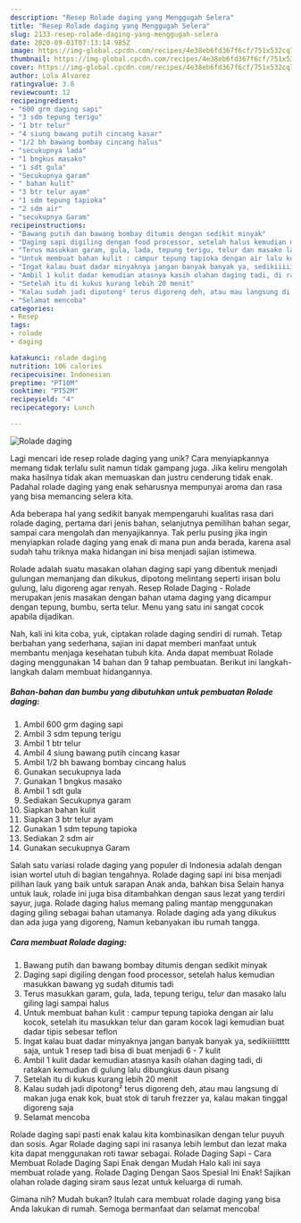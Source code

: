 ```yaml
---
description: "Resep Rolade daging yang Menggugah Selera"
title: "Resep Rolade daging yang Menggugah Selera"
slug: 2133-resep-rolade-daging-yang-menggugah-selera
date: 2020-09-01T07:13:14.985Z
image: https://img-global.cpcdn.com/recipes/4e38eb6fd367f6cf/751x532cq70/rolade-daging-foto-resep-utama.jpg
thumbnail: https://img-global.cpcdn.com/recipes/4e38eb6fd367f6cf/751x532cq70/rolade-daging-foto-resep-utama.jpg
cover: https://img-global.cpcdn.com/recipes/4e38eb6fd367f6cf/751x532cq70/rolade-daging-foto-resep-utama.jpg
author: Lola Alvarez
ratingvalue: 3.8
reviewcount: 12
recipeingredient:
- "600 grm daging sapi"
- "3 sdm tepung terigu"
- "1 btr telur"
- "4 siung bawang putih cincang kasar"
- "1/2 bh bawang bombay cincang halus"
- "secukupnya lada"
- "1 bngkus masako"
- "1 sdt gula"
- "Secukupnya garam"
- " bahan kulit"
- "3 btr telur ayam"
- "1 sdm tepung tapioka"
- "2 sdm air"
- "secukupnya Garam"
recipeinstructions:
- "Bawang putih dan bawang bombay ditumis dengan sedikit minyak"
- "Daging sapi digiling dengan food processor, setelah halus kemudian masukkan bawang yg sudah ditumis tadi"
- "Terus masukkan garam, gula, lada, tepung terigu, telur dan masako lalu giling lagi sampai halus"
- "Untuk membuat bahan kulit : campur tepung tapioka dengan air lalu kocok, setelah itu masukkan telur dan garam kocok lagi kemudian buat dadar tipis sebesar teflon"
- "Ingat kalau buat dadar minyaknya jangan banyak banyak ya, sedikiiiiittttt saja, untuk 1 resep tadi bisa di buat menjadi 6 - 7 kulit"
- "Ambil 1 kulit dadar kemudian atasnya kasih olahan daging tadi, di ratakan kemudian di gulung lalu dibungkus daun pisang"
- "Setelah itu di kukus kurang lebih 20 menit"
- "Kalau sudah jadi dipotong² terus digoreng deh, atau mau langsung di makan juga enak kok, buat stok di taruh frezzer ya, kalau makan tinggal digoreng saja"
- "Selamat mencoba"
categories:
- Resep
tags:
- rolade
- daging

katakunci: rolade daging 
nutrition: 106 calories
recipecuisine: Indonesian
preptime: "PT10M"
cooktime: "PT52M"
recipeyield: "4"
recipecategory: Lunch

---
```



![Rolade daging](https://img-global.cpcdn.com/recipes/4e38eb6fd367f6cf/751x532cq70/rolade-daging-foto-resep-utama.jpg)

Lagi mencari ide resep rolade daging yang unik? Cara menyiapkannya memang tidak terlalu sulit namun tidak gampang juga. Jika keliru mengolah maka hasilnya tidak akan memuaskan dan justru cenderung tidak enak. Padahal rolade daging yang enak seharusnya mempunyai aroma dan rasa yang bisa memancing selera kita.

Ada beberapa hal yang sedikit banyak mempengaruhi kualitas rasa dari rolade daging, pertama dari jenis bahan, selanjutnya pemilihan bahan segar, sampai cara mengolah dan menyajikannya. Tak perlu pusing jika ingin menyiapkan rolade daging yang enak di mana pun anda berada, karena asal sudah tahu triknya maka hidangan ini bisa menjadi sajian istimewa.

Rolade adalah suatu masakan olahan daging sapi yang dibentuk menjadi gulungan memanjang dan dikukus, dipotong melintang seperti irisan bolu gulung, lalu digoreng agar renyah. Resep Rolade Daging - Rolade merupakan jenis masakan dengan bahan utama daging yang dicampur dengan tepung, bumbu, serta telur. Menu yang satu ini sangat cocok apabila dijadikan.


Nah, kali ini kita coba, yuk, ciptakan rolade daging sendiri di rumah. Tetap berbahan yang sederhana, sajian ini dapat memberi manfaat untuk membantu menjaga kesehatan tubuh kita. Anda dapat membuat Rolade daging menggunakan 14 bahan dan 9 tahap pembuatan. Berikut ini langkah-langkah dalam membuat hidangannya.

<!--inarticleads1-->

##### Bahan-bahan dan bumbu yang dibutuhkan untuk pembuatan Rolade daging:

1. Ambil 600 grm daging sapi
1. Ambil 3 sdm tepung terigu
1. Ambil 1 btr telur
1. Ambil 4 siung bawang putih cincang kasar
1. Ambil 1/2 bh bawang bombay cincang halus
1. Gunakan secukupnya lada
1. Gunakan 1 bngkus masako
1. Ambil 1 sdt gula
1. Sediakan Secukupnya garam
1. Siapkan  bahan kulit
1. Siapkan 3 btr telur ayam
1. Gunakan 1 sdm tepung tapioka
1. Sediakan 2 sdm air
1. Gunakan secukupnya Garam


Salah satu variasi rolade daging yang populer di Indonesia adalah dengan isian wortel utuh di bagian tengahnya. Rolade daging sapi ini bisa menjadi pilihan lauk yang baik untuk sarapan Anak anda, bahkan bisa Selain hanya untuk lauk, rolade ini juga bisa ditambahkan dengan saus lezat yang terdiri sayur, juga. Rolade daging halus memang paling mantap menggunakan daging giling sebagai bahan utamanya. Rolade daging ada yang dikukus dan ada juga yang digoreng, Namun kebanyakan ibu rumah tangga. 

<!--inarticleads2-->

##### Cara membuat Rolade daging:

1. Bawang putih dan bawang bombay ditumis dengan sedikit minyak
1. Daging sapi digiling dengan food processor, setelah halus kemudian masukkan bawang yg sudah ditumis tadi
1. Terus masukkan garam, gula, lada, tepung terigu, telur dan masako lalu giling lagi sampai halus
1. Untuk membuat bahan kulit : campur tepung tapioka dengan air lalu kocok, setelah itu masukkan telur dan garam kocok lagi kemudian buat dadar tipis sebesar teflon
1. Ingat kalau buat dadar minyaknya jangan banyak banyak ya, sedikiiiiittttt saja, untuk 1 resep tadi bisa di buat menjadi 6 - 7 kulit
1. Ambil 1 kulit dadar kemudian atasnya kasih olahan daging tadi, di ratakan kemudian di gulung lalu dibungkus daun pisang
1. Setelah itu di kukus kurang lebih 20 menit
1. Kalau sudah jadi dipotong² terus digoreng deh, atau mau langsung di makan juga enak kok, buat stok di taruh frezzer ya, kalau makan tinggal digoreng saja
1. Selamat mencoba


Rolade daging sapi pasti enak kalau kita kombinasikan dengan telur puyuh dan sosis. Agar Rolade daging sapi ini rasanya lebih lembut dan lezat maka kita dapat menggunakan roti tawar sebagai. Rolade Daging Sapi - Cara Membuat Rolade Daging Sapi Enak dengan Mudah Halo kali ini saya membuat rolade yang. Rolade Daging Dengan Saos Spesial Ini Enak! Sajikan olahan rolade daging siram saus lezat untuk keluarga di rumah. 

Gimana nih? Mudah bukan? Itulah cara membuat rolade daging yang bisa Anda lakukan di rumah. Semoga bermanfaat dan selamat mencoba!
